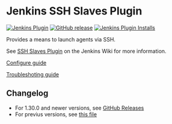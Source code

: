Jenkins SSH Slaves Plugin
=========================

[![Jenkins Plugin](https://img.shields.io/jenkins/plugin/v/ssh-slaves.svg)](https://plugins.jenkins.io/ssh-slaves)
[![GitHub release](https://img.shields.io/github/release/jenkinsci/ssh-slaves-plugin.svg?label=release)](https://github.com/jenkinsci/ssh-slaves-plugin/releases/latest)
[![Jenkins Plugin Installs](https://img.shields.io/jenkins/plugin/i/ssh-slaves.svg?color=blue)](https://plugins.jenkins.io/ssh-slaves)

Provides a means to launch agents via SSH.

See [SSH Slaves Plugin](https://plugins.jenkins.io/ssh-slaves) on the Jenkins Wiki for more information.

[Configure guide](doc/CONFIGURE.md)

[Troubleshoting guide](doc/TROUBLESHOOTING.md)

## Changelog

* For 1.30.0 and newer versions, see [GitHub Releases](https://github.com/jenkinsci/ssh-slaves-plugin/releases)
* For previus versions, see [this file](./CHANGELOG.md)
